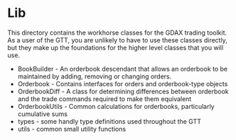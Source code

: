 # Lib

This directory contains the workhorse classes for the GDAX trading toolkit. As a user of the GTT, you are unlikely to have to use these classes directly, but they make up the foundations for the higher level classes that you will use.

* BookBuilder - An orderbook descendant that allows an orderbook to be maintained by adding, removing or changing orders.
* Orderbook - Contains interfaces for orders and orderbook-type objects
* OrderbookDiff - A class for determining differences between orderbook and the trade commands required to make them equivalent
* OrderbookUtils - Common calculations for orderbooks, particularly cumulative sums
* types - some handly type definitions used throughout the GTT
* utils - common small utility functions

